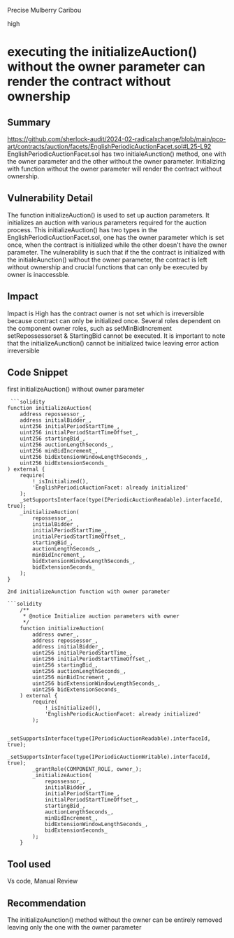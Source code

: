 Precise Mulberry Caribou

high

# executing the initializeAuction() without the owner parameter can render the contract without ownership

## Summary
https://github.com/sherlock-audit/2024-02-radicalxchange/blob/main/pco-art/contracts/auction/facets/EnglishPeriodicAuctionFacet.sol#L25-L92
EnglishPeriodicAuctionFacet.sol has two initialeAunction() method, one with the owner parameter and the other without the owner parameter. Initializing with function without the owner parameter will render the contract without ownership.
## Vulnerability Detail
The function initializeAuction() is used to set up auction parameters. It initializes an auction with various parameters required for the auction process. This initializeAuction() has two types in the EnglishPeriodicAuctionFacet.sol, one has the owner parameter which is set once, when the contract is initialized while the other doesn't have the owner parameter.  The vulnerability is such that if the the contract is initialized with the  initialeAunction() without the owner parameter, the contract is left without ownership and crucial functions that can only be executed by owner is inaccessble. 
## Impact
Impact is High has the contract owner is not set which is irreversible because contract can only be initialized once.
Several roles dependent on the component owner roles, such as setMinBidIncrement setRepossessorset & StartingBid cannot be executed. It is important to note that the initializeAunction() cannot be initialized twice leaving error action irreversible
## Code Snippet
first  initializeAuction() without owner parameter

     ```solidity
    function initializeAuction(
        address repossessor_,
        address initialBidder_,
        uint256 initialPeriodStartTime_,
        uint256 initialPeriodStartTimeOffset_,
        uint256 startingBid_,
        uint256 auctionLengthSeconds_,
        uint256 minBidIncrement_,
        uint256 bidExtensionWindowLengthSeconds_,
        uint256 bidExtensionSeconds_
    ) external {
        require(
            !_isInitialized(),
            'EnglishPeriodicAuctionFacet: already initialized'
        );
        _setSupportsInterface(type(IPeriodicAuctionReadable).interfaceId, true);
        _initializeAuction(
            repossessor_,
            initialBidder_,
            initialPeriodStartTime_,
            initialPeriodStartTimeOffset_,
            startingBid_,
            auctionLengthSeconds_,
            minBidIncrement_,
            bidExtensionWindowLengthSeconds_,
            bidExtensionSeconds_
        );
    }
```
2nd initializeAunction function with owner parameter

```solidity
    /**
     * @notice Initialize auction parameters with owner
     */
    function initializeAuction(
        address owner_,
        address repossessor_,
        address initialBidder_,
        uint256 initialPeriodStartTime_,
        uint256 initialPeriodStartTimeOffset_,
        uint256 startingBid_,
        uint256 auctionLengthSeconds_,
        uint256 minBidIncrement_,
        uint256 bidExtensionWindowLengthSeconds_,
        uint256 bidExtensionSeconds_
    ) external {
        require(
            !_isInitialized(),
            'EnglishPeriodicAuctionFacet: already initialized'
        );

        _setSupportsInterface(type(IPeriodicAuctionReadable).interfaceId, true);
        _setSupportsInterface(type(IPeriodicAuctionWritable).interfaceId, true);
        _grantRole(COMPONENT_ROLE, owner_);
        _initializeAuction(
            repossessor_,
            initialBidder_,
            initialPeriodStartTime_,
            initialPeriodStartTimeOffset_,
            startingBid_,
            auctionLengthSeconds_,
            minBidIncrement_,
            bidExtensionWindowLengthSeconds_,
            bidExtensionSeconds_
        );
    }
```
## Tool used
Vs code,
Manual Review

## Recommendation
The initializeAunction() method without the owner can be entirely removed leaving only the one with the owner parameter